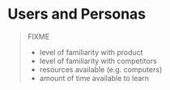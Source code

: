 # Users and Personas

> FIXME
> * level of familiarity with product
> * level of familiarity with competitors
> * resources available (e.g. computers)
> * amount of time available to learn

